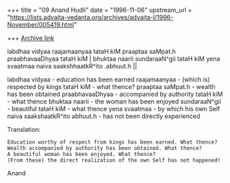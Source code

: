 +++
title = "09 Anand Hudli"
date = "1996-11-06"
upstream_url = "https://lists.advaita-vedanta.org/archives/advaita-l/1996-November/005419.html"

+++
[Archive link](https://lists.advaita-vedanta.org/archives/advaita-l/1996-November/005419.html)

labdhaa vidyaa raajamaanyaa tataH kiM
praaptaa saMpat.h praabhavaaDhyaa tataH kiM |
bhuktaa naarii sundaraaN^gii tataH kiM
yena svaatmaa naiva saakshhaatkR^ito .abhuut.h ||

labdhaa vidyaa - education has been earned
raajamaanyaa - (which is) respected by kings
tataH kiM  - what thence?
praaptaa saMpat.h - wealth has been obtained
praabhavaaDhyaa - accompanied by authority
tataH kiM - what thence
bhuktaa naarii - the woman has been enjoyed
sundaraaN^gii - beautiful
tataH kiM - what thence
yena svaatmaa - by which his own Self
naiva saakshaatkR^ito abhuut.h - has not been directly experienced

 Translation:

    Education worthy of respect from kings has been earned. What thence?
    Wealth accompanied by authority has been obtained. What thence?
    A beautiful woman has been enjoyed. What thence?
    (From these) the direct realization of the own Self has not happened!


Anand

